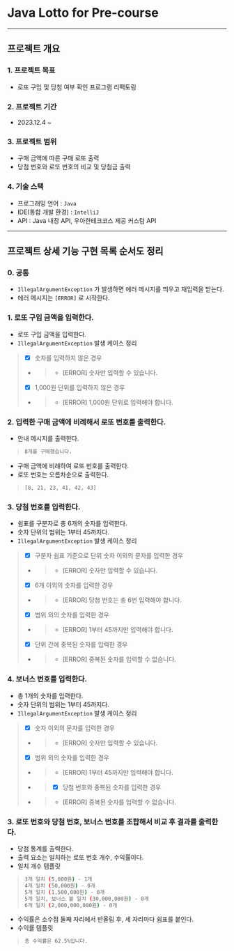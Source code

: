 # Java Lotto for Pre-course

---
## 프로젝트 개요
### 1. 프로젝트 목표
- 로또 구입 및 당첨 여부 확인 프로그램 리팩토링
### 2. 프로젝트 기간
- 2023.12.4 ~
### 3. 프로젝트 범위
- 구매 금액에 따른 구매 로또 출력
- 당첨 번호와 로또 번호의 비교 및 당첨금 출력
### 4. 기술 스택
- 프로그래밍 언어 : `Java`
- IDE(통합 개발 환경) : `IntelliJ`
- API : Java 내장 API, 우아한테크코스 제공 커스텀 API
---
## 프로젝트 상세 기능 구현 목록 순서도 정리

### 0. 공통
- `IllegalArgumentException` 가 발생하면 에러 메시지를 띄우고 재입력을 받는다.
- 에러 메시지는 `[ERROR]` 로 시작한다.

### 1. 로또 구입 금액을 입력한다.

- 로또 구입 금액을 입력한다.
- `IllegalArgumentException` 발생 케이스 정리
>- [x] 숫자를 입력하지 않은 경우
>- >- [ERROR] 숫자만 입력할 수 있습니다.
>- [x] 1,000원 단위를 입력하지 않은 경우
>- >- [ERROR] 1,000원 단위로 입력해야 합니다.

### 2. 입력한 구매 금액에 비례해서 로또 번호를 출력한다.
- 안내 메시지를 출력한다.
> ```bash
> 8개를 구매했습니다.
> ```
- 구매 금액에 비례하여 로또 번호를 출력한다.
- 로또 번호는 오름차순으로 출력한다.
> ```bash
> [8, 21, 23, 41, 42, 43] 
> ```

### 3. 당첨 번호를 입력한다.
- 쉼표를 구분자로 총 6개의 숫자를 입력한다.
- 숫자 단위의 범위는 1부터 45까지다.
- `IllegalArgumentException` 발생 케이스 정리
>- [x] 구분자 쉼표 기준으로 단위 숫자 이외의 문자를 입력한 경우
>- >- [ERROR] 숫자만 입력할 수 있습니다.
>- [x] 6개 이외의 숫자를 입력한 경우
>- >- [ERROR] 당첨 번호는 총 6번 입력해야 합니다.
>- [x] 범위 외의 숫자를 입력한 경우
>- >- [ERROR] 1부터 45까지만 입력해야 합니다.
>- [x] 단위 간에 중복된 숫자를 입력한 경우
>- >- [ERROR] 중복된 숫자를 입력할 수 없습니다.

### 4. 보너스 번호를 입력한다.

- 총 1개의 숫자를 입력한다.
- 숫자 단위의 범위는 1부터 45까지다.
- `IllegalArgumentException` 발생 케이스 정리
>- [x] 숫자 이외의 문자를 입력한 경우
>- >- [ERROR] 숫자만 입력할 수 있습니다.
>- [x] 범위 외의 숫자를 입력한 경우
>- >- [ERROR] 1부터 45까지만 입력해야 합니다.
>- >- [x] 당첨 번호와 중복된 숫자를 입력한 경우
>- >- [ERROR] 중복된 숫자를 입력할 수 없습니다.


### 3. 로또 번호와 당첨 번호, 보너스 번호를 조합해서 비교 후 결과를 출력한다.

- 당첨 통계를 출력한다.
- 출력 요소는 일치하는 로또 번호 개수, 수익률이다.
- 일치 개수 템플릿
> ```bash
> 3개 일치 (5,000원) - 1개
> 4개 일치 (50,000원) - 0개
> 5개 일치 (1,500,000원) - 0개
> 5개 일치, 보너스 볼 일치 (30,000,000원) - 0개
> 6개 일치 (2,000,000,000원) - 0개
> ```
- 수익률은 소수점 둘째 자리에서 반올림 후, 세 자리마다 쉼표를 붙인다.
- 수익률 템플릿
> ```bash
> 총 수익률은 62.5%입니다.
> ```